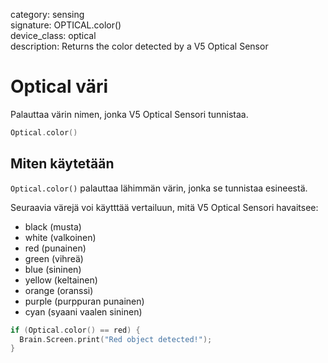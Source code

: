 category: sensing  
signature: OPTICAL.color()  
device_class: optical  
description:  Returns the color detected by a V5 Optical Sensor  

# Optical väri

Palauttaa värin nimen, jonka V5 Optical Sensori tunnistaa.

```cpp
Optical.color()
```

## Miten käytetään

`Optical.color()` palauttaa lähimmän värin, jonka se tunnistaa esineestä.

Seuraavia värejä voi käytttää vertailuun, mitä V5 Optical Sensori havaitsee:

* black (musta)
* white (valkoinen)
* red (punainen)
* green (vihreä)
* blue (sininen)
* yellow (keltainen)
* orange (oranssi)
* purple (purppuran punainen)
* cyan (syaani vaalen sininen)

```cpp
if (Optical.color() == red) {
  Brain.Screen.print("Red object detected!");
}
```

<advanced>
</advanced>







